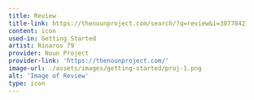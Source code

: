 ```yaml
---
title: Review
title-link: https://thenounproject.com/search/?q=review&i=3077842
content: icon
used-in: Getting Started
artist: Rinaros 79
provider: Noun Project
provider-link: 'https://thenounproject.com/'
image-url: ./assets/images/getting-started/proj-1.png
alt: 'Image of Review'
type: icon
---
```

